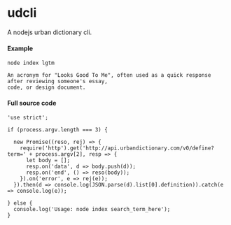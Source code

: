 # udcli

A nodejs urban dictionary cli.

#### Example

    node index lgtm
    
    An acronym for "Looks Good To Me", often used as a quick response after reviewing someone's essay, 
    code, or design document.

#### Full source code

```
'use strict';

if (process.argv.length === 3) {

  new Promise((reso, rej) => {
    require('http').get('http://api.urbandictionary.com/v0/define?term=' + process.argv[2], resp => {
      let body = [];
      resp.on('data', d => body.push(d));
      resp.on('end', () => reso(body));
    }).on('error', e => rej(e));
  }).then(d => console.log(JSON.parse(d).list[0].definition)).catch(e => console.log(e));

} else {
  console.log('Usage: node index search_term_here');
}
```